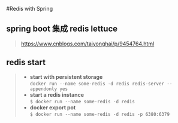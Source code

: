 #Redis with Spring

## spring boot 集成 redis lettuce
><https://www.cnblogs.com/taiyonghai/p/9454764.html>

## redis start
> + **start with persistent storage**  
```docker run --name some-redis -d redis redis-server --appendonly yes```
> + **start a redis instance**  
```$ docker run --name some-redis -d redis```
> + **docker export pot**  
```$ docker run --name some-redis -d redis -p 6380:6379```
